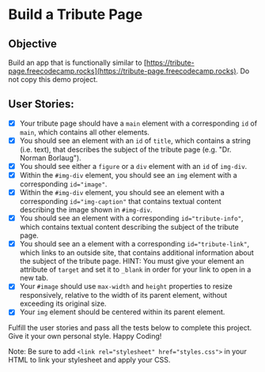 # Build a Tribute Page

## Objective

Build an app that is functionally similar to [https://tribute-page.freecodecamp.rocks](https://tribute-page.freecodecamp.rocks). Do not copy this demo project.

## User Stories:

- [x] Your tribute page should have a `main` element with a corresponding `id` of `main`, which contains all other elements.
- [x] You should see an element with an `id` of `title`, which contains a string (i.e. text), that describes the subject of the tribute page (e.g. "Dr. Norman Borlaug").
- [x] You should see either a `figure` or a `div` element with an `id` of `img-div`.
- [x] Within the `#img-div` element, you should see an `img` element with a corresponding `id="image"`.
- [x] Within the `#img-div` element, you should see an element with a corresponding `id="img-caption"` that contains textual content describing the image shown in `#img-div`.
- [x] You should see an element with a corresponding `id="tribute-info"`, which contains textual content describing the subject of the tribute page.
- [x] You should see an a element with a corresponding `id="tribute-link"`, which links to an outside site, that contains additional information about the subject of the tribute page. HINT: You must give your element an attribute of `target` and set it to `_blank` in order for your link to open in a new tab.
- [x] Your `#image` should use `max-width` and `height` properties to resize responsively, relative to the width of its parent element, without exceeding its original size.
- [x] Your `img` element should be centered within its parent element.

Fulfill the user stories and pass all the tests below to complete this project. Give it your own personal style. Happy Coding!

Note: Be sure to add `<link rel="stylesheet" href="styles.css">` in your HTML to link your stylesheet and apply your CSS.
